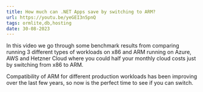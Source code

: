```yaml
---
title: How much can .NET Apps save by switching to ARM?
url: https://youtu.be/yeGEI3n5pnQ
tags: ormlite,db,hosting
date: 30-08-2023
---
```


In this video we go through some benchmark results from comparing running 3 different types of workloads on x86 and 
ARM running on Azure, AWS and Hetzner Cloud where you could half your monthly cloud costs just by switching from x86 to ARM.

Compatibility of ARM for different production workloads has been improving over the last few years, 
so now is the perfect time to see if you can switch.